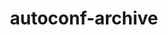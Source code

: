 ---
title: "autoconf-archive"
layout: cache
categories: [package, develop-2023-10-01]
meta: {"versions": ["2023.02.20"], "compilers": ["gcc@=11.1.0", "gcc@=11.3.0", "gcc@=7.3.1", "gcc@=7.5.0"], "oss": ["amzn2", "ubuntu18.04", "ubuntu20.04", "ubuntu22.04"], "platforms": ["linux"], "targets": ["aarch64", "neoverse_n1", "ppc64le", "x86_64_v3"], "stacks": ["aws-isc", "aws-isc-aarch64", "data-vis-sdk", "e4s", "e4s-power", "radiuss", "root", "tutorial"], "num_specs": 7, "num_specs_by_stack": {"root": 7, "aws-isc-aarch64": 2, "aws-isc": 1, "radiuss": 1, "e4s-power": 1, "e4s": 1, "data-vis-sdk": 1, "tutorial": 1}}
spec_details: [{"hash": "dnh2nsw6w5hxymprwgi3ou6pq5xyboij", "compiler": "gcc@=7.3.1", "versions": ["2023.02.20"], "os": "amzn2", "platform": "linux", "target": "aarch64", "variants": ["build_system=autotools"], "stacks": ["root", "aws-isc-aarch64"], "size": "-", "tarball": "https://binaries.spack.io/develop-2023-10-01/build_cache/linux-amzn2-aarch64/gcc-7.3.1/autoconf-archive-2023.02.20/linux-amzn2-aarch64-gcc-7.3.1-autoconf-archive-2023.02.20-dnh2nsw6w5hxymprwgi3ou6pq5xyboij.spack"}, {"hash": "ap6ohtfvokpmtvizq5lwrcytdcmo7one", "compiler": "gcc@=7.3.1", "versions": ["2023.02.20"], "os": "amzn2", "platform": "linux", "target": "neoverse_n1", "variants": ["build_system=autotools"], "stacks": ["root", "aws-isc-aarch64"], "size": "-", "tarball": "https://binaries.spack.io/develop-2023-10-01/build_cache/linux-amzn2-neoverse_n1/gcc-7.3.1/autoconf-archive-2023.02.20/linux-amzn2-neoverse_n1-gcc-7.3.1-autoconf-archive-2023.02.20-ap6ohtfvokpmtvizq5lwrcytdcmo7one.spack"}, {"hash": "gny2scxdqwpzt5lwzjx2nbt4e6vdrob3", "compiler": "gcc@=7.3.1", "versions": ["2023.02.20"], "os": "amzn2", "platform": "linux", "target": "x86_64_v3", "variants": ["build_system=autotools"], "stacks": ["root", "aws-isc"], "size": "-", "tarball": "https://binaries.spack.io/develop-2023-10-01/build_cache/linux-amzn2-x86_64_v3/gcc-7.3.1/autoconf-archive-2023.02.20/linux-amzn2-x86_64_v3-gcc-7.3.1-autoconf-archive-2023.02.20-gny2scxdqwpzt5lwzjx2nbt4e6vdrob3.spack"}, {"hash": "6dcskz4mt7e3ve7yg4hgnnjg4nnusdx2", "compiler": "gcc@=7.5.0", "versions": ["2023.02.20"], "os": "ubuntu18.04", "platform": "linux", "target": "x86_64_v3", "variants": ["build_system=autotools"], "stacks": ["radiuss", "root"], "size": "-", "tarball": "https://binaries.spack.io/develop-2023-10-01/build_cache/linux-ubuntu18.04-x86_64_v3/gcc-7.5.0/autoconf-archive-2023.02.20/linux-ubuntu18.04-x86_64_v3-gcc-7.5.0-autoconf-archive-2023.02.20-6dcskz4mt7e3ve7yg4hgnnjg4nnusdx2.spack"}, {"hash": "sk6suxt5uh7tr4bgtarpypkstpj3z4hk", "compiler": "gcc@=11.1.0", "versions": ["2023.02.20"], "os": "ubuntu20.04", "platform": "linux", "target": "ppc64le", "variants": ["build_system=autotools"], "stacks": ["root", "e4s-power"], "size": "-", "tarball": "https://binaries.spack.io/develop-2023-10-01/build_cache/linux-ubuntu20.04-ppc64le/gcc-11.1.0/autoconf-archive-2023.02.20/linux-ubuntu20.04-ppc64le-gcc-11.1.0-autoconf-archive-2023.02.20-sk6suxt5uh7tr4bgtarpypkstpj3z4hk.spack"}, {"hash": "7yqio2regmioxnvm3zjwv2cwbtiermiq", "compiler": "gcc@=11.1.0", "versions": ["2023.02.20"], "os": "ubuntu20.04", "platform": "linux", "target": "x86_64_v3", "variants": ["build_system=autotools"], "stacks": ["root", "e4s", "data-vis-sdk"], "size": "-", "tarball": "https://binaries.spack.io/develop-2023-10-01/build_cache/linux-ubuntu20.04-x86_64_v3/gcc-11.1.0/autoconf-archive-2023.02.20/linux-ubuntu20.04-x86_64_v3-gcc-11.1.0-autoconf-archive-2023.02.20-7yqio2regmioxnvm3zjwv2cwbtiermiq.spack"}, {"hash": "dzp3ai6tskfjtsl533yi46g7qnhsuhnf", "compiler": "gcc@=11.3.0", "versions": ["2023.02.20"], "os": "ubuntu22.04", "platform": "linux", "target": "x86_64_v3", "variants": ["build_system=autotools"], "stacks": ["root", "tutorial"], "size": "-", "tarball": "https://binaries.spack.io/develop-2023-10-01/build_cache/linux-ubuntu22.04-x86_64_v3/gcc-11.3.0/autoconf-archive-2023.02.20/linux-ubuntu22.04-x86_64_v3-gcc-11.3.0-autoconf-archive-2023.02.20-dzp3ai6tskfjtsl533yi46g7qnhsuhnf.spack"}]
---